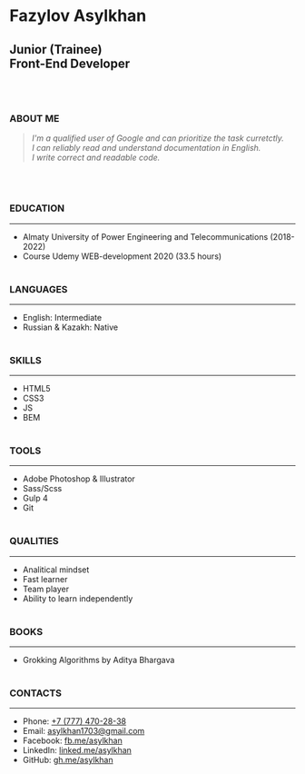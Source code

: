 # **Fazylov Asylkhan**
## **Junior (Trainee)<br>Front-End Developer** 
<br><br>

### **ABOUT ME**<br>
>*I'm a qualified user of Google and can prioritize the task curretctly.* <br>
>*I can reliably read and understand documentation in English.* <br>
>*I write correct and readable code.*

<br><br>

### **EDUCATION**
------
- Almaty University of Power Engineering and Telecommunications (2018-2022)
- Course Udemy WEB-development 2020 (33.5 hours)
<br><br>

### **LANGUAGES**
------
- English: Intermediate <br>
- Russian & Kazakh: Native
<br><br>

### **SKILLS**
------
- HTML5
- CSS3
- JS
- BEM
<br><br>

### **TOOLS**
------
- Adobe Photoshop & Illustrator
- Sass/Scss
- Gulp 4
- Git
<br><br>

### **QUALITIES**
------
- Analitical mindset
- Fast learner
- Team player
- Ability to learn independently
<br><br>

### **BOOKS**
------
- Grokking Algorithms by Aditya Bhargava 
<br><br>


### **CONTACTS**
------
- Phone: [+7 (777) 470-28-38](tel:+77774702838)
- Email: [asylkhan1703@gmail.com](mailto:asylkhan1703@gmail.com)
- Facebook: [fb.me/asylkhan](https://www.facebook.com/asylkhan.fazylov)
- LinkedIn: [linked.me/asylkhan](https://www.linkedin.com/in/asylkhan1703/)
- GitHub: [gh.me/asylkhan](https://www.linkedin.com/in/asylkhan1703/)
<br><br>